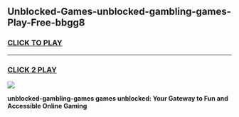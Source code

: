 
## Unblocked-Games-unblocked-gambling-games-Play-Free-bbgg8
<h3>
<a href="https://premium76.site?title=unblocked-gambling-games&ref=10A">CLICK TO PLAY</a></h3>
<hr>

<h3>
<a href="https://premium76.site?title=unblocked-gambling-games&ref=10A">CLICK 2 PLAY</a>
  
</h3>

<a href="https://premium76.site?title=unblocked-gambling-games&ref=10A"><img src="https://clearcache.store/games.png"></a>


**unblocked-gambling-games games unblocked: Your Gateway to Fun and Accessible Online Gaming**
